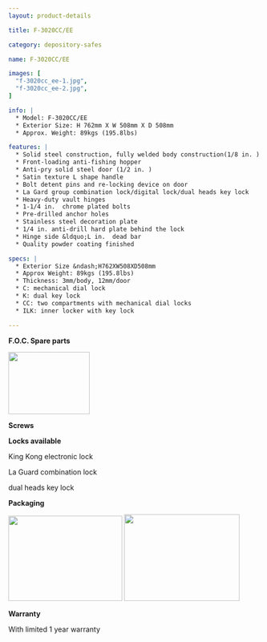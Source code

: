 ```yaml
---
layout: product-details

title: F-3020CC/EE

category: depository-safes

name: F-3020CC/EE

images: [
  "f-3020cc_ee-1.jpg",
  "f-3020cc_ee-2.jpg",
]

info: |
  * Model: F-3020CC/EE
  * Exterior Size: H 762mm X W 508mm X D 508mm
  * Approx. Weight: 89kgs (195.8lbs)

features: |
  * Solid steel construction, fully welded body construction(1/8 in. )
  * Front-loading anti-fishing hopper
  * Anti-pry solid steel door (1/2 in. )
  * Satin texture L shape handle
  * Bolt detent pins and re-locking device on door
  * La Gard group combination lock/digital lock/dual heads key lock
  * Heavy-duty vault hinges
  * 1-1/4 in.  chrome plated bolts
  * Pre-drilled anchor holes
  * Stainless steel decoration plate
  * 1/4 in. anti-drill hard plate behind the lock
  * Hinge side &ldquo;L in.  dead bar
  * Quality powder coating finished

specs: |
  * Exterior Size &ndash;H762XW508XD508mm
  * Approx Weight: 89kgs (195.8lbs)
  * Thickness: 3mm/body, 12mm/door
  * C: mechanical dial lock
  * K: dual key lock
  * CC: two compartments with mechanical dial locks
  * ILK: inner locker with key lock

---
```


**F.O.C. Spare parts**

<img alt="" src="{IMAGE_CDN}/f-3020cc_ee-3.jpg" style="width: 162px; height: 124px;" />

**Screws**

**Locks available**

King Kong electronic lock

La Guard combination lock

dual heads key lock

**Packaging**

<img alt="" src="{IMAGE_CDN}/f-3020cc_ee-4.jpg" style="width: 227px; height: 170px;" />

<img alt="" src="{IMAGE_CDN}/f-3020cc_ee-5.jpg" style="width: 230px; height: 173px;" />

**Warranty**

With limited 1 year warranty
